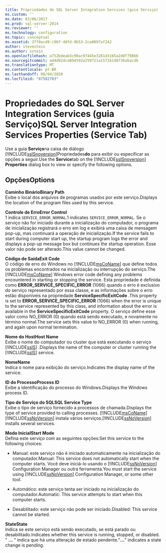 ```yaml
---
title: Propriedades do SQL Server Integration Services (guia Serviço) | Microsoft Docs
ms.custom: ''
ms.date: 03/06/2017
ms.prod: sql-server-2014
ms.reviewer: ''
ms.technology: configuration
ms.topic: conceptual
ms.assetid: 37f0acd9-c96f-48fd-9b53-2ca0097af242
author: stevestein
ms.author: sstein
ms.openlocfilehash: a752bdeab3c99ac97445e3281d3165a2d8f79866
ms.sourcegitcommit: ad4d92dce894592a259721a1571b1d8736abacdb
ms.translationtype: MT
ms.contentlocale: pt-BR
ms.lasthandoff: 08/04/2020
ms.locfileid: "87582703"
---
```

# <a name="sql-server-integration-services-properties-service-tab"></a><span data-ttu-id="d7e44-102">Propriedades do SQL Server Integration Services (guia Serviço)</span><span class="sxs-lookup"><span data-stu-id="d7e44-102">SQL Server Integration Services Properties (Service Tab)</span></span>
  <span data-ttu-id="d7e44-103">Use a guia **Serviço**na caixa de diálogo [!INCLUDE[ssISnoversion](../../includes/ssisnoversion-md.md)]Propriedades**do** para exibir ou especificar as opções a seguir.</span><span class="sxs-lookup"><span data-stu-id="d7e44-103">Use the **Service**tab on the [!INCLUDE[ssISnoversion](../../includes/ssisnoversion-md.md)] **Properties** dialog box to view or specify the following options.</span></span>  
  
## <a name="options"></a><span data-ttu-id="d7e44-104">Opções</span><span class="sxs-lookup"><span data-stu-id="d7e44-104">Options</span></span>  
 <span data-ttu-id="d7e44-105">**Caminho Binário**</span><span class="sxs-lookup"><span data-stu-id="d7e44-105">**Binary Path**</span></span>  
 <span data-ttu-id="d7e44-106">Exibe o local dos arquivos de programas usados por este serviço.</span><span class="sxs-lookup"><span data-stu-id="d7e44-106">Displays the location of the program files used by this service.</span></span>  
  
 <span data-ttu-id="d7e44-107">**Controle de Erro**</span><span class="sxs-lookup"><span data-stu-id="d7e44-107">**Error Control**</span></span>  
 <span data-ttu-id="d7e44-108">1 indica `SERVICE_ERROR_NORMAL`.</span><span class="sxs-lookup"><span data-stu-id="d7e44-108">1 indicates `SERVICE_ERROR_NORMAL`.</span></span> <span data-ttu-id="d7e44-109">Se o serviço não for iniciado durante a inicialização do computador, o programa de inicialização registrará o erro em log e exibirá uma caixa de mensagem pop-up, mas continuará a operação de inicialização.</span><span class="sxs-lookup"><span data-stu-id="d7e44-109">If the service fails to start during computer start up, the startup program logs the error and displays a pop-up message box but continues the startup operation.</span></span> <span data-ttu-id="d7e44-110">Esse valor não pode ser alterado.</span><span class="sxs-lookup"><span data-stu-id="d7e44-110">This value cannot be changed.</span></span>  
  
 <span data-ttu-id="d7e44-111">**Código de Saída**</span><span class="sxs-lookup"><span data-stu-id="d7e44-111">**Exit Code**</span></span>  
 <span data-ttu-id="d7e44-112">O código de erro do Windows no [!INCLUDE[msCoName](../../includes/msconame-md.md)] que define todos os problemas encontrados na inicialização ou interrupção do serviço.</span><span class="sxs-lookup"><span data-stu-id="d7e44-112">The [!INCLUDE[msCoName](../../includes/msconame-md.md)] Windows error code defining any problems encountered in starting or stopping the service.</span></span> <span data-ttu-id="d7e44-113">Esta propriedade é definida como **ERROR_SERVICE_SPECIFIC_ERROR** (1066) quando o erro é exclusivo do serviço representado por essa classe, e as informações sobre o erro estão disponíveis na propriedade **ServiceSpecificExitCode** .</span><span class="sxs-lookup"><span data-stu-id="d7e44-113">This property is set to **ERROR_SERVICE_SPECIFIC_ERROR** (1066) when the error is unique to the service represented by this class, and information about the error is available in the **ServiceSpecificExitCode** property.</span></span> <span data-ttu-id="d7e44-114">O serviço define esse valor como NO_ERROR (0) quando está sendo executado, e novamente no término normal.</span><span class="sxs-lookup"><span data-stu-id="d7e44-114">The service sets this value to NO_ERROR (0) when running, and again upon normal termination.</span></span>  
  
 <span data-ttu-id="d7e44-115">**Nome do Host**</span><span class="sxs-lookup"><span data-stu-id="d7e44-115">**Host Name**</span></span>  
 <span data-ttu-id="d7e44-116">Exibe o nome do computador ou cluster que está executando o serviço [!INCLUDE[ssIS](../../includes/ssis-md.md)] .</span><span class="sxs-lookup"><span data-stu-id="d7e44-116">Displays the name of the computer or cluster running the [!INCLUDE[ssIS](../../includes/ssis-md.md)] service.</span></span>  
  
 <span data-ttu-id="d7e44-117">**Nome**</span><span class="sxs-lookup"><span data-stu-id="d7e44-117">**Name**</span></span>  
 <span data-ttu-id="d7e44-118">Indica o nome para exibição do serviço.</span><span class="sxs-lookup"><span data-stu-id="d7e44-118">Indicates the display name of the service.</span></span>  
  
 <span data-ttu-id="d7e44-119">**ID do Processo**</span><span class="sxs-lookup"><span data-stu-id="d7e44-119">**Process ID**</span></span>  
 <span data-ttu-id="d7e44-120">Exibe a identificação do processo do Windows.</span><span class="sxs-lookup"><span data-stu-id="d7e44-120">Displays the Windows process ID.</span></span>  
  
 <span data-ttu-id="d7e44-121">**Tipo de Serviço do SQL**</span><span class="sxs-lookup"><span data-stu-id="d7e44-121">**SQL Service Type**</span></span>  
 <span data-ttu-id="d7e44-122">Exibe o tipo de serviço fornecido a processos de chamada.</span><span class="sxs-lookup"><span data-stu-id="d7e44-122">Displays the type of service provided to calling processes.</span></span> [!INCLUDE[msCoName](../../includes/msconame-md.md)] <span data-ttu-id="d7e44-123">[!INCLUDE[ssNoVersion](../../includes/ssnoversion-md.md)] instala vários serviços.</span><span class="sxs-lookup"><span data-stu-id="d7e44-123">[!INCLUDE[ssNoVersion](../../includes/ssnoversion-md.md)] installs several services.</span></span>  
  
 <span data-ttu-id="d7e44-124">**Modo Inicial**</span><span class="sxs-lookup"><span data-stu-id="d7e44-124">**Start Mode**</span></span>  
 <span data-ttu-id="d7e44-125">Defina este serviço com as seguintes opções:</span><span class="sxs-lookup"><span data-stu-id="d7e44-125">Set this service to the following choices:</span></span>  
  
-   <span data-ttu-id="d7e44-126">Manual: este serviço não é iniciado automaticamente na inicialização do computador.</span><span class="sxs-lookup"><span data-stu-id="d7e44-126">Manual: This service does not automatically start when the computer starts.</span></span> <span data-ttu-id="d7e44-127">Você deve iniciá-lo usando o [!INCLUDE[ssNoVersion](../../includes/ssnoversion-md.md)] Configuration Manager ou outra ferramenta.</span><span class="sxs-lookup"><span data-stu-id="d7e44-127">You must start the service using [!INCLUDE[ssNoVersion](../../includes/ssnoversion-md.md)] Configuration Manager, or some other tool.</span></span>  
  
-   <span data-ttu-id="d7e44-128">Automático: este serviço tenta ser iniciado na inicialização do computador.</span><span class="sxs-lookup"><span data-stu-id="d7e44-128">Automatic: This service attempts to start when this computer starts.</span></span>  
  
-   <span data-ttu-id="d7e44-129">Desabilitado: este serviço não pode ser iniciado.</span><span class="sxs-lookup"><span data-stu-id="d7e44-129">Disabled: This service cannot be started.</span></span>  
  
 <span data-ttu-id="d7e44-130">**State**</span><span class="sxs-lookup"><span data-stu-id="d7e44-130">**State**</span></span>  
 <span data-ttu-id="d7e44-131">Indica se este serviço está sendo executado, se está parado ou desabilitado.</span><span class="sxs-lookup"><span data-stu-id="d7e44-131">Indicates whether this service is running, stopped, or disabled.</span></span> <span data-ttu-id="d7e44-132">" **...** " indica que há uma alteração de estado pendente.</span><span class="sxs-lookup"><span data-stu-id="d7e44-132">"**...**" indicates a state change is pending.</span></span>  
  
  
